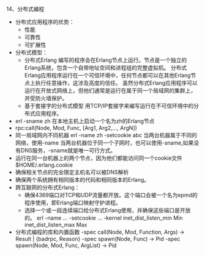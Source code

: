 14、分布式编程
 - 分布式应用程序的优势：
    - 性能
    - 可靠性
    - 可扩展性
 - 分布式模型：
    - 分布式Erlang
        编写的程序会在Erlang节点上运行。节点是一个独立的Erlang系统，包含一个自带地址空间和进程组的完整虚拟机。
        分布式Erlang应用程序运行在一个可信环境中，任何节点都可以在其他Erlang节点上执行任意操作，这涉及高度的信任。
        虽然分布式Erlang应用程序可以运行在开放式网络上，但他们通常是运行在属于同一个局域网的集群上，并受防火墙保护。
    - 基于套接字的分布式模型
        用TCP/IP套接字来编写运行在不可信环境中的分布式应用程序。
 - erl -sname zh
    在本地主机上启动一个名为zh的Erlang节点
 - rpc:call(Node, Mod, Func, [Arg1, Arg2,..., ArgN])
 - 同一局域网内不同机器
    erl -name zh -setcookie abc
    当两台机器属于不同的网络，使用-name
    当两台机器位于同一个子网时，也可以使用-sname,如果没有DNS服务，-sname就是唯一可行方式。
 - 运行在同一台机器上的两个节点，因为他们都能访问同一个cookie文件 $HOME/.erlang.cookie
 - 确保相关节点的完全限定主机名可以被DNS解析
 - 确保两个系统拥有相同版本的代码和相同版本的Erlang。
 - 跨互联网的分布式Erlang：
    - 确保4369端口对TCP和UDP流量都开放。这个端口会被一个名为epmd的程序使用，即Erlang端口映射守护进程。
    - 选择一个或一段连续端口给分布式Erlang使用，并确保这些端口是开放的。
        erl -name ... -setcookie ... -kernel inet_dist_listen_min Min inet_dist_listen_max Max
 - 分布式编程的库和内置函数
    -spec call(Node, Mod, Function, Args) -> Result | {badrpc, Reason}
    -spec spawn(Node, Func) -> Pid
    -spec spawn(Node, Mod, Func, ArgList) -> Pid
    
